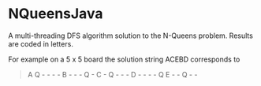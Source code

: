 # NQueensJava
A multi-threading DFS algorithm solution to the N-Queens problem. Results are coded in letters.

For example on a 5 x 5 board the solution string ACEBD corresponds to

> A  Q - - - -
> B  - - - Q -
> C  - Q - - -
> D  - - - - Q
> E  - - Q - -